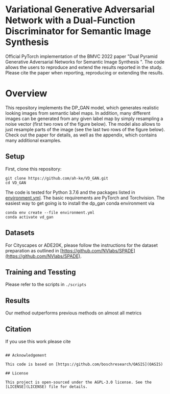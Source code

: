 # Variational Generative Adversarial Network with a Dual-Function Discriminator for Semantic Image Synthesis

Official PyTorch implementation of the BMVC  2022 paper "Dual Pyramid Generative Adversarial Networks for Semantic Image Synthesis
". The code allows the users to
reproduce and extend the results reported in the study. Please cite the paper when reporting, reproducing or extending the results.

# Overview

This repository implements the DP_GAN model, which generates realistic looking images from semantic label maps. In addition, many different images can be generated from any given label map by simply resampling a noise vector (first two rows of the figure below). The model also allows to just resample parts of the image (see the last two rows of the figure below). Check out the paper for details, as well as the appendix, which contains many additional examples.


## Setup
First, clone this repository:
```
git clone https://github.com/ah-ke/VD_GAN.git
cd VD_GAN
```
The code is tested for Python 3.7.6 and the packages listed in [environment.yml](environment.yml).
The basic requirements are PyTorch and Torchvision.
The easiest way to get going is to install the dp_gan conda environment via
```
conda env create --file environment.yml
conda activate vd_gan
```
## Datasets

For Cityscapes or ADE20K, please follow the instructions for the dataset preparation as outlined in [https://github.com/NVlabs/SPADE](https://github.com/NVlabs/SPADE).

## Training and Tessting

Please refer to the scripts in ```./scripts```

## Results
Our method outperforms previous methods on almost all metrics

## Citation
If you use this work please cite
```

## Acknowledgement

This code is based on [https://github.com/boschresearch/OASIS](OASIS)

## License

This project is open-sourced under the AGPL-3.0 license. See the
[LICENSE](LICENSE) file for details.


